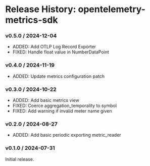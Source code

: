 # Release History: opentelemetry-metrics-sdk

### v0.5.0 / 2024-12-04

* ADDED: Add OTLP Log Record Exporter
* FIXED: Handle float value in NumberDataPoint

### v0.4.0 / 2024-11-19

* ADDED: Update metrics configuration patch

### v0.3.0 / 2024-10-22

* ADDED: Add basic metrics view
* FIXED: Coerce aggregation_temporality to symbol
* FIXED: Add warning if invalid meter name given

### v0.2.0 / 2024-08-27

* ADDED: Add basic periodic exporting metric_reader

### v0.1.0 / 2024-07-31

Initial release.
